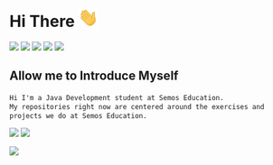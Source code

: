# Hi There <img src="assets/wave.gif" width="35px">

![](https://img.shields.io/badge/html5%20-%23323330.svg?&style=for-the-badge&logo=html5&logoColor=%23E34F26) ![](https://img.shields.io/badge/css3%20-%23323330.svg?&style=for-the-badge&logo=css3&logoColor=%231572B6) ![](https://img.shields.io/badge/java%20-%23323330.svg?&style=for-the-badge&logo=java&logoColor=%23FF0000) ![](https://img.shields.io/badge/spring%20-%23323330.svg?&style=for-the-badge&logo=spring&logoColor=%2300FF00)
![](https://img.shields.io/badge/postman%20-%23323330.svg?&style=for-the-badge&logo=spring&logoColor=%2300FF00)

## Allow me to Introduce Myself

```
Hi I'm a Java Development student at Semos Education.
My repositories right now are centered around the exercises and projects we do at Semos Education.
```

![](http://estruyf-github.azurewebsites.net/api/VisitorHit?user=FilipVelkovski2001&countColorcountColor&countColor=%235a37dc)
[![](https://img.shields.io/badge/linkedin-%235a37dc.svg?&style=for-the-badge)](https://www.linkedin.com/in/filip-velkovski-76a810219/)

![](https://github-readme-stats.vercel.app/api?username=FilipVelkovski2001&count_private=true&show_icons=true&theme=midnight-purple)
